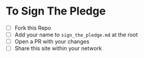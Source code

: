 # To Sign The Pledge

* [ ] Fork this Repo
* [ ] Add your name to `sign_the_pledge.md` at the root
* [ ] Open a PR with your changes
* [ ] Share this site within your network
